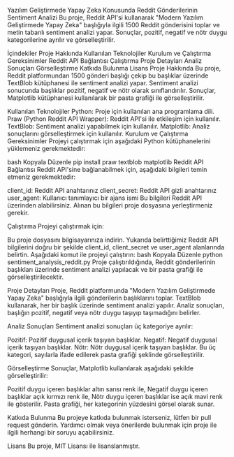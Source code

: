 Yazılım Geliştirmede Yapay Zeka Konusunda Reddit Gönderilerinin Sentiment Analizi
Bu proje, Reddit API'si kullanarak "Modern Yazılım Geliştirmede Yapay Zeka" başlığıyla ilgili 1500 Reddit gönderisini toplar ve metin tabanlı sentiment analizi yapar. Sonuçlar, pozitif, negatif ve nötr duygu kategorilerine ayrılır ve görselleştirilir.

İçindekiler
Proje Hakkında
Kullanılan Teknolojiler
Kurulum ve Çalıştırma
Gereksinimler
Reddit API Bağlantısı
Çalıştırma
Proje Detayları
Analiz Sonuçları
Görselleştirme
Katkıda Bulunma
Lisans
Proje Hakkında
Bu proje, Reddit platformundan 1500 gönderi başlığı çekip bu başlıklar üzerinde TextBlob kütüphanesi ile sentiment analizi yapar. Sentiment analizi sonucunda başlıklar pozitif, negatif ve nötr olarak sınıflandırılır. Sonuçlar, Matplotlib kütüphanesi kullanılarak bir pasta grafiği ile görselleştirilir.

Kullanılan Teknolojiler
Python: Proje için kullanılan ana programlama dili.
Praw (Python Reddit API Wrapper): Reddit API'si ile etkileşim için kullanılır.
TextBlob: Sentiment analizi yapabilmek için kullanılır.
Matplotlib: Analiz sonuçlarını görselleştirmek için kullanılır.
Kurulum ve Çalıştırma
Gereksinimler
Projeyi çalıştırmak için aşağıdaki Python kütüphanelerini yüklemeniz gerekmektedir:

bash
Kopyala
Düzenle
pip install praw textblob matplotlib
Reddit API Bağlantısı
Reddit API'sine bağlanabilmek için, aşağıdaki bilgileri temin etmeniz gerekmektedir:

client_id: Reddit API anahtarınız
client_secret: Reddit API gizli anahtarınız
user_agent: Kullanıcı tanımlayıcı bir ajans ismi
Bu bilgileri Reddit API üzerinden alabilirsiniz. Alınan bu bilgileri proje dosyasına yerleştirmeniz gerekir.

Çalıştırma
Projeyi çalıştırmak için:

Bu proje dosyasını bilgisayarınıza indirin.
Yukarıda belirttiğimiz Reddit API bilgilerini doğru bir şekilde client_id, client_secret ve user_agent alanlarında belirtin.
Aşağıdaki komut ile projeyi çalıştırın:
bash
Kopyala
Düzenle
python sentiment_analysis_reddit.py
Proje çalıştırıldığında, Reddit gönderilerinin başlıkları üzerinde sentiment analizi yapılacak ve bir pasta grafiği ile görselleştirilecektir.

Proje Detayları
Proje, Reddit platformunda "Modern Yazılım Geliştirmede Yapay Zeka" başlığıyla ilgili gönderilerin başlıklarını toplar. TextBlob kullanarak, her bir başlık üzerinde sentiment analizi yapılır. Analiz sonuçları, başlığın pozitif, negatif veya nötr duygu taşıyıp taşımadığını belirler.

Analiz Sonuçları
Sentiment analizi sonuçları üç kategoriye ayrılır:

Pozitif: Pozitif duygusal içerik taşıyan başlıklar.
Negatif: Negatif duygusal içerik taşıyan başlıklar.
Nötr: Nötr duygusal içerik taşıyan başlıklar.
Bu üç kategori, sayılarla ifade edilerek pasta grafiği şeklinde görselleştirilir.

Görselleştirme
Sonuçlar, Matplotlib kullanılarak aşağıdaki şekilde görselleştirilir:

Pozitif duygu içeren başlıklar altın sarısı renk ile,
Negatif duygu içeren başlıklar açık kırmızı renk ile,
Nötr duygu içeren başlıklar ise açık mavi renk ile gösterilir.
Pasta grafiği, her kategorinin yüzdesini görsel olarak sunar.

Katkıda Bulunma
Bu projeye katkıda bulunmak isterseniz, lütfen bir pull request gönderin. Yardımcı olmak veya önerilerde bulunmak için proje ile ilgili herhangi bir soruyu açabilirsiniz.

Lisans
Bu proje, MIT Lisansı ile lisanslanmıştır.
